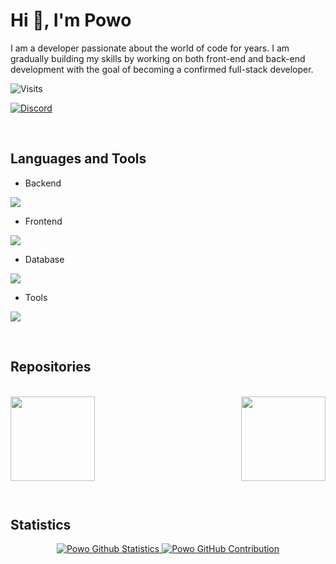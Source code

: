 # Hi 👋, I'm Powo
I am a developer passionate about the world of code for years. I am gradually building my skills by working on both front-end and back-end development with the goal of becoming a confirmed full-stack developer.

![Visits](https://komarev.com/ghpvc/?username=Powoo&label=Visits&color=0e75b6&style=for-the-badge)

[![Discord](https://img.shields.io/badge/Discord-%235865F2.svg?style=for-the-badge&logo=Discord&logoColor=white)](https://discord.com/invite/5K5CHmVnUb)

<br>

<!--
# About me

<img align="right" width="400" src="https://user-images.githubusercontent.com/74038190/229223263-cf2e4b07-2615-4f87-9c38-e37600f8381a.gif">

<br>

- emoji test **test**

- emoji test **test**

- emoji test [test](http://test)

- emoji test **LUA**

- emoji test **test@gmail.com**

- emoji test [test](http://test)

- emoji test **test**

- emoji test **test**

<br>
-->

## Languages and Tools

- Backend
<p align="left">
    <a href="https://skillicons.dev">
        <img src="https://skillicons.dev/icons?i=lua,nodejs,py,cs,js,ts,java,php"/>
    </a>
</p>

- Frontend
<p align="left">
    <a href="https://skillicons.dev">
        <img src="https://skillicons.dev/icons?i=html,css,react,md"/>
    </a>
</p>

- Database
<p align="left">
    <a href="https://skillicons.dev">
        <img src="https://skillicons.dev/icons?i=mysql"/>
    </a>
</p>

- Tools
<p align="left">
    <a href="https://skillicons.dev">
        <img src="https://skillicons.dev/icons?i=git,github,vscode,visualstudio,linux,discord,bots"/>
    </a>
</p>

<br>

## Repositories

<br>

<div width="100%" align="center">
  <a align="right" href="https://github.com/Path-to-Precision/p2p_Barbershop" title="p2p_Barbershop">
      <img align="left" height="135" src="https://github-readme-stats.vercel.app/api/pin/?username=Path-to-Precision&repo=p2p_Barbershop&theme=react&border_color=61dafb&border_radius=10">
  </a>
  <a align="left" href="https://github.com/Path-to-Precision/p2p_Tattooshop" title="p2p_Tattooshop">
      <img align="right" height="135" src="https://github-readme-stats.vercel.app/api/pin/?username=Path-to-Precision&repo=p2p_Tattooshop&theme=react&border_color=61dafb&border_radius=10">
  </a>
</div>

<br><br><br><br><br><br>

<br><br>

## Statistics

<p align="center">
    <a href="https://github.com/Powoo">
        <img alt="Powo Github Statistics" src="https://github-readme-stats.vercel.app/api?username=Powoo&show_icons=true&theme=react&border_color=61dafb&border_radius=10"/>
        <img alt="Powo GitHub Contribution" src="https://github-profile-summary-cards.vercel.app/api/cards/profile-details?username=Powoo&theme=react&border_color=61dafb&border_radius=10"/>
<!--    <img alt="Powo Github Langages" src="https://github-readme-stats.vercel.app/api/top-langs/?username=Powoo&theme=react&border_color=61dafb&border_radius=10"/> -->
    </a>
</p>

